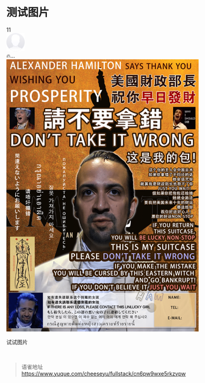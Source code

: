 # 测试图片
11  
![picture_faces.png](https://github.com/Cheese-Yu/blog-self/blob/master/_images/d51b6d73-9676-4f21-8cb7-8ef2ad54b3e4.png)  
🔥...  
![WechatIMG38824.png](https://github.com/Cheese-Yu/blog-self/blob/master/_images/1e78a1b5-be60-4228-b76e-306c386ce15f.png)

试试图片

<br>
  
> 语雀地址 https://www.yuque.com/cheeseyu/fullstack/cn6pw9wxe5rkzvpw